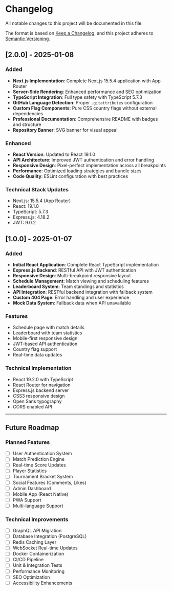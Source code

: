 # Changelog

All notable changes to this project will be documented in this file.

The format is based on [Keep a Changelog](https://keepachangelog.com/en/1.0.0/),
and this project adheres to [Semantic Versioning](https://semver.org/spec/v2.0.0.html).

## [2.0.0] - 2025-01-08

### Added
- **Next.js Implementation**: Complete Next.js 15.5.4 application with App Router
- **Server-Side Rendering**: Enhanced performance and SEO optimization
- **TypeScript Integration**: Full type safety with TypeScript 5.7.3
- **GitHub Language Detection**: Proper `.gitattributes` configuration
- **Custom Flag Components**: Pure CSS country flags without external dependencies
- **Professional Documentation**: Comprehensive README with badges and structure
- **Repository Banner**: SVG banner for visual appeal

### Enhanced
- **React Version**: Updated to React 19.1.0
- **API Architecture**: Improved JWT authentication and error handling
- **Responsive Design**: Pixel-perfect implementation across all breakpoints
- **Performance**: Optimized loading strategies and bundle sizes
- **Code Quality**: ESLint configuration with best practices

### Technical Stack Updates
- Next.js: 15.5.4 (App Router)
- React: 19.1.0
- TypeScript: 5.7.3
- Express.js: 4.18.2
- JWT: 9.0.2

## [1.0.0] - 2025-01-07

### Added
- **Initial React Application**: Complete React TypeScript implementation
- **Express.js Backend**: RESTful API with JWT authentication
- **Responsive Design**: Multi-breakpoint responsive layout
- **Schedule Management**: Match viewing and scheduling features
- **Leaderboard System**: Team standings and statistics
- **API Integration**: RESTful backend integration with fallback system
- **Custom 404 Page**: Error handling and user experience
- **Mock Data System**: Fallback data when API unavailable

### Features
- Schedule page with match details
- Leaderboard with team statistics
- Mobile-first responsive design
- JWT-based API authentication
- Country flag support
- Real-time data updates

### Technical Implementation
- React 19.2.0 with TypeScript
- React Router for navigation
- Express.js backend server
- CSS3 responsive design
- Open Sans typography
- CORS enabled API

---

## Future Roadmap

### Planned Features
- [ ] User Authentication System
- [ ] Match Prediction Engine
- [ ] Real-time Score Updates
- [ ] Player Statistics
- [ ] Tournament Bracket System
- [ ] Social Features (Comments, Likes)
- [ ] Admin Dashboard
- [ ] Mobile App (React Native)
- [ ] PWA Support
- [ ] Multi-language Support

### Technical Improvements
- [ ] GraphQL API Migration
- [ ] Database Integration (PostgreSQL)
- [ ] Redis Caching Layer
- [ ] WebSocket Real-time Updates
- [ ] Docker Containerization
- [ ] CI/CD Pipeline
- [ ] Unit & Integration Tests
- [ ] Performance Monitoring
- [ ] SEO Optimization
- [ ] Accessibility Enhancements